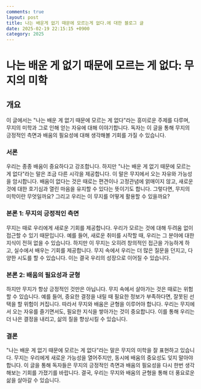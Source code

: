 ```yaml
---
comments: true
layout: post
title: 나는 배운게 없기 때문에 모르는게 없다.에 대한 블로그 글
date: 2025-02-19 22:15:15 +0900
category: 2025
---
```


# 나는 배운 게 없기 때문에 모르는 게 없다: 무지의 미학

## 개요
이 글에서는 "나는 배운 게 없기 때문에 모르는 게 없다"라는 흥미로운 주제를 다루며, 무지의 미학과 그로 인해 얻는 자유에 대해 이야기합니다. 독자는 이 글을 통해 무지의 긍정적인 측면과 배움의 필요성에 대해 생각해볼 기회를 가질 수 있습니다.

### 서론
우리는 종종 배움이 중요하다고 강조합니다. 하지만 "나는 배운 게 없기 때문에 모르는 게 없다"라는 말은 조금 다른 시각을 제공합니다. 이 말은 무지에서 오는 자유와 가능성을 암시합니다. 배움이 없다는 것은 때로는 편견이나 고정관념에 얽매이지 않고, 새로운 것에 대한 호기심과 열린 마음을 유지할 수 있다는 뜻이기도 합니다. 그렇다면, 무지의 미학이란 무엇일까요? 그리고 우리는 이 무지를 어떻게 활용할 수 있을까요?

### 본론 1: 무지의 긍정적인 측면
무지는 때로 우리에게 새로운 기회를 제공합니다. 우리가 모르는 것에 대해 두려움 없이 접근할 수 있기 때문입니다. 예를 들어, 새로운 취미를 시작할 때, 우리는 그 분야에 대한 지식이 전혀 없을 수 있습니다. 하지만 이 무지는 오히려 창의적인 접근을 가능하게 하고, 실수에서 배우는 기회를 제공합니다. 무지 속에서 우리는 더 많은 질문을 던지고, 다양한 시도를 할 수 있습니다. 이는 결국 우리의 성장으로 이어질 수 있습니다.

### 본론 2: 배움의 필요성과 균형
하지만 무지가 항상 긍정적인 것만은 아닙니다. 무지 속에서 살아가는 것은 때로는 위험할 수 있습니다. 예를 들어, 중요한 결정을 내릴 때 필요한 정보가 부족하다면, 잘못된 선택을 할 위험이 커집니다. 따라서 무지와 배움은 균형을 이루어야 합니다. 우리는 무지에서 오는 자유를 즐기면서도, 필요한 지식을 쌓아가는 것이 중요합니다. 이를 통해 우리는 더 나은 결정을 내리고, 삶의 질을 향상시킬 수 있습니다.

### 결론
"나는 배운 게 없기 때문에 모르는 게 없다"라는 말은 무지의 미학을 잘 표현하고 있습니다. 무지는 우리에게 새로운 가능성을 열어주지만, 동시에 배움의 중요성도 잊지 말아야 합니다. 이 글을 통해 독자들은 무지의 긍정적인 측면과 배움의 필요성을 다시 한번 생각해보는 기회를 가졌기를 바랍니다. 결국, 우리는 무지와 배움의 균형을 통해 더 풍요로운 삶을 살아갈 수 있습니다.